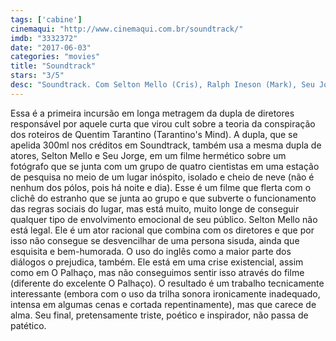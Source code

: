 ```yaml
---
tags: ['cabine']
cinemaqui: "http://www.cinemaqui.com.br/soundtrack/"
imdb: "3332372"
date: "2017-06-03"
categories: "movies"
title: "Soundtrack"
stars: "3/5"
desc: "Soundtrack. Com Selton Mello (Cris), Ralph Ineson (Mark), Seu Jorge (Cao), Thomas Chaanhing (Huang), Lukas Loughran (Rafnar), J.G. Franklin (Nordic)."
---
```

Essa é a primeira incursão em longa metragem da dupla de diretores responsável por aquele curta que virou cult sobre a teoria da conspiração dos roteiros de Quentim Tarantino (Tarantino's Mind). A dupla, que se apelida 300ml nos créditos em Soundtrack, também usa a mesma dupla de atores, Selton Mello e Seu Jorge, em um filme hermético sobre um fotógrafo que se junta com um grupo de quatro cientistas em uma estação de pesquisa no meio de um lugar inóspito, isolado e cheio de neve (não é nenhum dos pólos, pois há noite e dia). Esse é um filme que flerta com o clichê do estranho que se junta ao grupo e que subverte o funcionamento das regras sociais do lugar, mas está muito, muito longe de conseguir qualquer tipo de envolvimento emocional de seu público. Selton Mello não está legal. Ele é um ator racional que combina com os diretores e que por isso não consegue se desvencilhar de uma persona sisuda, ainda que esquisita e bem-humorada. O uso do inglês como a maior parte dos diálogos o prejudica, também. Ele está em uma crise existencial, assim como em O Palhaço, mas não conseguimos sentir isso através do filme (diferente do excelente O Palhaço). O resultado é um trabalho tecnicamente interessante (embora com o uso da trilha sonora ironicamente inadequado, intensa em algumas cenas e cortada repentinamente), mas que carece de alma. Seu final, pretensamente triste, poético e inspirador, não passa de patético.
